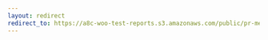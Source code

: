 ```yaml
---
layout: redirect
redirect_to: https://a8c-woo-test-reports.s3.amazonaws.com/public/pr-merge/41203/e2e/index.html
---
```

